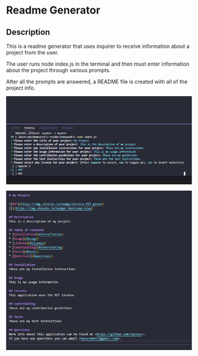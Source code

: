 
# Readme Generator

## Description
This is a readme generator that uses inquirer to receive information about a project from the user.     

The user runs node index.js in the terminal and then must enter information about the project through various prompts.    

After all the prompts are answered, a README file is created with all of the project info.

![](https://github.com/tmylesc/homework7/blob/master/Assets/Images/terminal-screenshot.png)     
    
![](https://github.com/tmylesc/homework7/blob/master/Assets/Images/readme-screenshot.png)